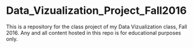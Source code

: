 # Data_Vizualization_Project_Fall2016
This is a repository for the class project of my Data Vizualization class, Fall 2016. Any and all content hosted in this repo is for educational purposes only. 
